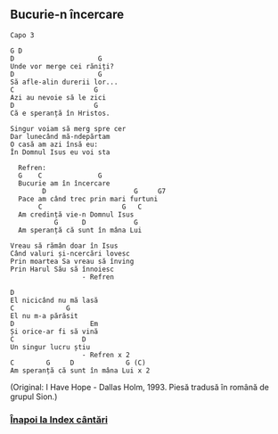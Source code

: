 ## Bucurie-n încercare

```
Capo 3

G D
D                     G
Unde vor merge cei răniți?
D                     G
Să afle-alin durerii lor...
C                    G
Azi au nevoie să le zici
D                    G
Că e speranță în Hristos.

Singur voiam să merg spre cer
Dar lunecând mă-ndepărtam
O casă am azi însă eu:
În Domnul Isus eu voi sta

  Refren:
  G    C              G
  Bucurie am în încercare
        D                      G     G7
  Pace am când trec prin mari furtuni
       C                    G   C
  Am credință vie-n Domnul Isus
           G      D            G
  Am speranță că sunt în mâna Lui

Vreau să rămân doar în Isus
Când valuri și-ncercări lovesc
Prin moartea Sa vreau să înving
Prin Harul Său să înnoiesc
                  - Refren

D
El nicicând nu mă lasă
C             G
El nu m-a părăsit
D                   Em
Și orice-ar fi să vină
C                 D
Un singur lucru știu
                  - Refren x 2
C        G     D             G (C)  
Am speranță că sunt în mâna Lui x 2
```

(Original: I Have Hope - Dallas Holm, 1993. Piesă tradusă în română de grupul Sion.)

### [Înapoi la Index cântări](https://github.com/Voluntari-Noi/guitar-lessons/blob/master/99/README.md)
